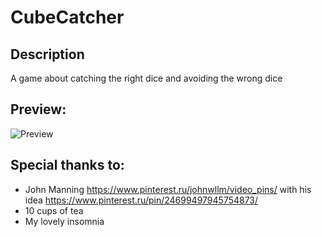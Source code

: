 # CubeCatcher

## Description
A game about catching the right dice and avoiding the wrong dice

## Preview:
![Preview](https://i.imgur.com/NtxaTYN.gif)

## Special thanks to:
* John Manning https://www.pinterest.ru/johnwllm/video_pins/ with his idea https://www.pinterest.ru/pin/24699497945754873/
* 10 cups of tea
* My lovely insomnia
